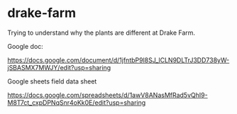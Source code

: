 # drake-farm
Trying to understand why the plants are different at Drake Farm.

Google doc:

https://docs.google.com/document/d/1jfntbP9l8SJ_lCLN9DLTrJ3DD738yW-jSBASMX7MWJY/edit?usp=sharing

Google sheets field data sheet

https://docs.google.com/spreadsheets/d/1awV8ANasMfRad5vQhI9-M8T7ct_cxpDPNqSnr4oKk0E/edit?usp=sharing
